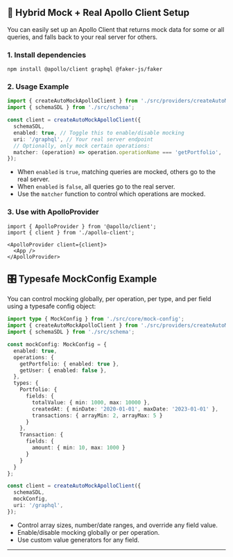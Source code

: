 ## 🚀 Hybrid Mock + Real Apollo Client Setup

You can easily set up an Apollo Client that returns mock data for some or all queries, and falls back to your real server for others.

### 1. Install dependencies
```
npm install @apollo/client graphql @faker-js/faker
```

### 2. Usage Example

```typescript
import { createAutoMockApolloClient } from './src/providers/createAutoMockApolloClient';
import { schemaSDL } from './src/schema';

const client = createAutoMockApolloClient({
  schemaSDL,
  enabled: true, // Toggle this to enable/disable mocking
  uri: '/graphql', // Your real server endpoint
  // Optionally, only mock certain operations:
  matcher: (operation) => operation.operationName === 'getPortfolio',
});
```

- When `enabled` is `true`, matching queries are mocked, others go to the real server.
- When `enabled` is `false`, all queries go to the real server.
- Use the `matcher` function to control which operations are mocked.

### 3. Use with ApolloProvider

```tsx
import { ApolloProvider } from '@apollo/client';
import { client } from './apollo-client';

<ApolloProvider client={client}>
  <App />
</ApolloProvider>
```

## 🎛️ Typesafe MockConfig Example

You can control mocking globally, per operation, per type, and per field using a typesafe config object:

```typescript
import type { MockConfig } from './src/core/mock-config';
import { createAutoMockApolloClient } from './src/providers/createAutoMockApolloClient';
import { schemaSDL } from './src/schema';

const mockConfig: MockConfig = {
  enabled: true,
  operations: {
    getPortfolio: { enabled: true },
    getUser: { enabled: false },
  },
  types: {
    Portfolio: {
      fields: {
        totalValue: { min: 1000, max: 10000 },
        createdAt: { minDate: '2020-01-01', maxDate: '2023-01-01' },
        transactions: { arrayMin: 2, arrayMax: 5 }
      }
    },
    Transaction: {
      fields: {
        amount: { min: 10, max: 1000 }
      }
    }
  }
};

const client = createAutoMockApolloClient({
  schemaSDL,
  mockConfig,
  uri: '/graphql',
});
```

- Control array sizes, number/date ranges, and override any field value.
- Enable/disable mocking globally or per operation.
- Use custom value generators for any field.

---
